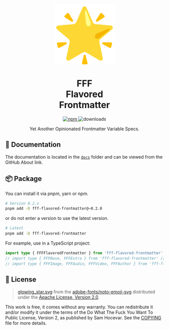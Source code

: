 <div align="center">
<a href="https://github.com/importantimport/fff">
<img src="docs/public/glowing_star.svg" alt="fff" width="192px" />
</a>
</div>

<h1 align="center">FFF<br />Flavored<br />Frontmatter</h1>
<p align="center">
<a href="https://npmjs.com/package/fff-flavored-frontmatter">
<img src="https://img.shields.io/npm/v/fff-flavored-frontmatter?color=yellow" alt="npm">
</a>
<img src="https://img.shields.io/npm/dy/fff-flavored-frontmatter?color=yellow" alt="downloads">
</p>
<p align="center">Yet Another Opinionated Frontmatter Variable Specs.</p>

## 📝 Documentation

The documentation is located in the [`docs`](docs) folder and can be viewed from the GitHub About link.

## 📦️ Package

You can install it via pnpm, yarn or npm.

```bash
# Version 0.2.x
pnpm add -D fff-flavored-frontmatter@~0.2.0
```

or do not enter a version to use the latest version.

```bash
# Latest
pnpm add -D fff-flavored-frontmatter
```

For example, use in a TypeScript project:

```ts
import type { FFFFlavoredFrontmatter } from 'fff-flavored-frontmatter'
// import type { FFFBase, FFFExtra } from 'fff-flavored-frontmatter' // if you need them
// import type { FFFImage, FFFAudio, FFFVideo, FFFAuthor } from 'fff-flavored-frontmatter' // if you need them
```

## 📄 License

> [glowing_star.svg](docs/public/glowing_star.svg) from the [adobe-fonts/noto-emoji-svg](https://github.com/adobe-fonts/noto-emoji-svg) distributed under the [Apache License, Version 2.0](https://github.com/adobe-fonts/noto-emoji-svg/blob/main/LICENSE).

This work is free, it comes without any warranty. You can redistribute it and/or modify it under the
terms of the Do What The Fuck You Want To Public License, Version 2,
as published by Sam Hocevar. See the [COPYING](COPYING) file for more details.